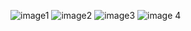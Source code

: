 ![image1](https://github.com/user-attachments/assets/d08b17d7-a796-4d02-813b-d38e7b221ab9)
![image2](https://github.com/user-attachments/assets/b3daa7ab-dfb3-4f27-9fb8-a4e799f74ea2)
![image3](https://github.com/user-attachments/assets/ff96547c-d37e-452e-8eac-2d4fdcb01010)
![image 4](https://github.com/user-attachments/assets/7e937022-98df-48c8-a367-1246eaef1e4b)
